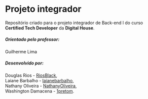 # Projeto integrador




Repositório criado para o projeto integrador de Back-end I do curso **Certified Tech Developer** da **Digital House**.


##### Orientado pelo professor:
Guilherme Lima

##### Desenvolvido por:
Douglas Rios -  [RiosBlack](https://github.com/RiosBlack), <br>
Laiane Barbalho -  [laianebarbalho](https://github.com/laianebarbalho), <br>
Nathany Oliveira -  [NathanyOliveira](https://github.com/NathanyOliveira),<br>
Washington Damacena - [1pretom](https://github.com/1pretom).
